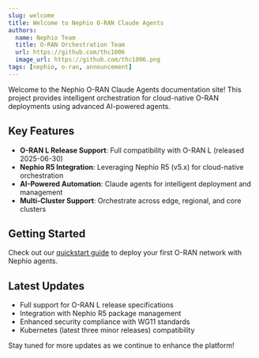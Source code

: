 ```yaml
---
slug: welcome
title: Welcome to Nephio O-RAN Claude Agents
authors: 
  name: Nephio Team
  title: O-RAN Orchestration Team
  url: https://github.com/thc1006
  image_url: https://github.com/thc1006.png
tags: [nephio, o-ran, announcement]
---
```


Welcome to the Nephio O-RAN Claude Agents documentation site! This project provides intelligent orchestration for cloud-native O-RAN deployments using advanced AI-powered agents.

## Key Features

- **O-RAN L Release Support**: Full compatibility with O-RAN L (released 2025-06-30)
- **Nephio R5 Integration**: Leveraging Nephio R5 (v5.x) for cloud-native orchestration
- **AI-Powered Automation**: Claude agents for intelligent deployment and management
- **Multi-Cluster Support**: Orchestrate across edge, regional, and core clusters

## Getting Started

Check out our [quickstart guide](/docs/guides/quickstart) to deploy your first O-RAN network with Nephio agents.

## Latest Updates

- Full support for O-RAN L release specifications
- Integration with Nephio R5 package management
- Enhanced security compliance with WG11 standards
- Kubernetes (latest three minor releases) compatibility

Stay tuned for more updates as we continue to enhance the platform!
